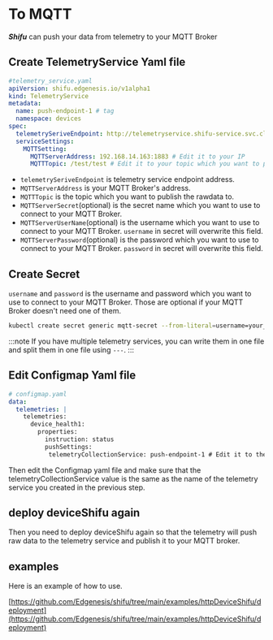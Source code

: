 # To MQTT

***Shifu*** can push your data from telemetry to your MQTT Broker

## Create TelemetryService Yaml file
```yaml
#telemetry_service.yaml
apiVersion: shifu.edgenesis.io/v1alpha1
kind: TelemetryService
metadata:
  name: push-endpoint-1 # tag
  namespace: devices
spec:
  telemetrySeriveEndpoint: http://telemetryservice.shifu-service.svc.cluster.local
  serviceSettings:
    MQTTSetting:
      MQTTServerAddress: 192.168.14.163:1883 # Edit it to your IP
      MQTTTopic: /test/test # Edit it to your topic which you want to publish
```
- `telemetrySeriveEndpoint` is telemetry service endpoint address.
- `MQTTServerAddress` is your MQTT Broker's address.
- `MQTTTopic` is the topic which you want to publish the rawdata to.
- `MQTTServerSecret`(optional) is the secret name which you want to use to connect to your MQTT Broker.
- `MQTTServerUserName`(optional) is the username which you want to use to connect to your MQTT Broker. `username` in secret will overwrite this field.
- `MQTTServerPassword`(optional) is the password which you want to use to connect to your MQTT Broker. `password` in secret will overwrite this field.

## Create Secret

`username` and `password` is the username and password which you want to use to connect to your MQTT Broker. Those are optional if your MQTT Broker doesn't need one of them.

```bash
kubectl create secret generic mqtt-secret --from-literal=username=your_username --from-literal=password=your_password -n devices
```

:::note
If you have multiple telemetry services, you can write them in one file and split them in one file using `---`.
:::

## Edit Configmap Yaml file
```yaml
# configmap.yaml
data:
  telemetries: |
    telemetries:
      device_health1:
        properties:
          instruction: status
          pushSettings:
           telemetryCollectionService: push-endpoint-1 # Edit it to the name same with TelemetryService's name(# tag)
```
Then edit the Configmap yaml file and make sure that the telemetryCollectionService value is the same as the name of the telemetry service you created in the previous step.

## deploy deviceShifu again

Then you need to deploy deviceShifu again so that the telemetry will push raw data to the telemetry service and publish it to your MQTT broker.

## examples

Here is an example of how to use.

[https://github.com/Edgenesis/shifu/tree/main/examples/httpDeviceShifu/deployment](https://github.com/Edgenesis/shifu/tree/main/examples/httpDeviceShifu/deployment)
